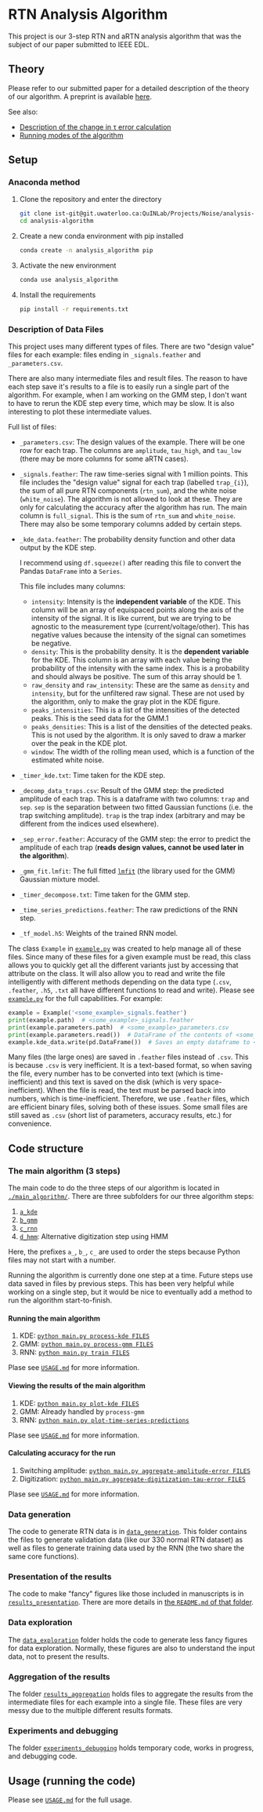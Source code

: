 # RTN Analysis Algorithm

This project is our 3-step RTN and aRTN analysis algorithm
that was the subject of our paper submitted to IEEE EDL.

## Theory

Please refer to our submitted paper for a detailed description of the theory of our algorithm.
A preprint is available [here](https://www.researchsquare.com/article/rs-1694395/v1).

See also:
- [Description of the change in τ error calculation](./docs/tau_error_definition.md)
- [Running modes of the algorithm](./docs/algorithm_modes.md)

## Setup

### Anaconda method

1. Clone the repository and enter the directory
	```bash
	git clone ist-git@git.uwaterloo.ca:QuINLab/Projects/Noise/analysis-algorithm.git
	cd analysis-algorithm
	```

1. Create a new conda environment with pip installed
	```bash
	conda create -n analysis_algorithm pip
	```

1. Activate the new environment
	```bash
	conda use analysis_algorithm
	```

1. Install the requirements
	```bash
	pip install -r requirements.txt
	```

### Description of Data Files

This project uses many different types of files. There are two "design value" files for each example:
files ending in `_signals.feather` and `_parameters.csv`.

There are also many intermediate files and result files.
The reason to have each step save it's results to a file
is to easily run a single part of the algorithm.
For example, when I am working on the GMM step, I don't want to have to rerun the KDE step every time, which may be slow.
It is also interesting to plot these intermediate values.

Full list of files:
- `_parameters.csv`: The design values of the example. There will be one row for each trap. The columns are `amplitude`, `tau_high`, and `tau_low` (there may be more columns for some aRTN cases).
- `_signals.feather`: The raw time-series signal with 1 million points. This file includes the "design value" signal for each trap (labelled `trap_{i}`), the sum of all pure RTN components (`rtn_sum`), and the white noise (`white_noise`). The algorithm is not allowed to look at these. They are only for calculating the accuracy after the algorithm has run. The main column is `full_signal`. This is the sum of `rtn_sum` and `white_noise`. There may also be some temporary columns added by certain steps.
- `_kde_data.feather`: The probability density function and other data output by the KDE step.

	I recommend using `df.squeeze()` after reading this file
	to convert the Pandas `DataFrame` into a `Series`.
	
	This file includes many columns:
	- `intensity`: Intensity is the **independent variable** of the KDE. This column will be an array of equispaced points along the axis of the intensity of the signal. It is like current, but we are trying to be agnostic to the measurement type (current/voltage/other). This has negative values because the intensity of the signal can sometimes be negative.
	- `density`: This is the probability density. It is the **dependent variable** for the KDE. This column is an array with each value being the probability of the intensity with the same index. This is a probability and should always be positive. The sum of this array should be 1.
	- `raw_density` and `raw_intensity`: These are the same as `density` and `intensity`, but for the unfiltered raw signal. These are not used by the algorithm, only to make the gray plot in the KDE figure.
	- `peaks_intensities`: This is a list of the intensities of the detected peaks. This is the seed data for the GMM.1
	- `peaks_densities`: This is a list of the densities of the detected peaks. This is not used by the algorithm. It is only saved to draw a marker over the peak in the KDE plot.
	- `window`: The width of the rolling mean used, which is a function of the estimated white noise.

- `_timer_kde.txt`: Time taken for the KDE step.
- `_decomp_data_traps.csv`: Result of the GMM step: the predicted amplitude of each trap. This is a dataframe with two columns: `trap` and `sep`. `sep` is the separation between two fitted Gaussian functions (i.e. the trap switching amplitude). `trap` is the trap index (arbitrary and may be different from the indices used elsewhere).
- `_sep_error.feather`: Accuracy of the GMM step: the error to predict the amplitude of each trap (**reads design values, cannot be used later in the algorithm**).
- `_gmm_fit.lmfit`: The full fitted [`lmfit`](https://lmfit.github.io/lmfit-py/) (the library used for the GMM) Gaussian mixture model.
- `_timer_decompose.txt`: Time taken for the GMM step.
- `_time_series_predictions.feather`: The raw predictions of the RNN step.
- `_tf_model.h5`: Weights of the trained RNN model.

The class `Example` in [`example.py`](./example.py) was created to help manage all of these files.
Since many of these files for a given example must be read,
this class allows you to quickly get all the different variants
just by accessing that attribute on the class.
It will also allow you to read and write the file
intelligently with different methods depending on the data type (`.csv`, `.feather`, `.h5`, `.txt` all have different functions to read and write).
Please see [`example.py`](./example.py) for the full capabilities.
For example:
```python
example = Example('<some_example>_signals.feather')
print(example.path)  # <some_example>_signals.feather
print(example.parameters.path)  # <some_example>_parameters.csv
print(example.parameters.read())  # DataFrame of the contents of <some_example>_parameters.csv
example.kde_data.write(pd.DataFrame())  # Saves an empty dataframe to <some_example>_kde_data.csv
```

Many files (the large ones) are saved in `.feather` files instead of `.csv`.
This is because `.csv` is very inefficient.
It is a text-based format, so when saving the file, every number has to be converted into text (which is time-inefficient)
and this text is saved on the disk (which is very space-inefficient).
When the file is read, the text must be parsed back into numbers, which is time-inefficient.
Therefore, we use `.feather` files, which are efficient binary files, solving both of these issues.
Some small files are still saved as `.csv` (short list of parameters, accuracy results, etc.) for convenience.

## Code structure

### The main algorithm (3 steps)

The main code to do the three steps of our algorithm is located in [`./main_algorithm/`](./main_algorithm/).
There are three subfolders for our three algorithm steps:

1. [`a_kde`](./main_algorithm/a_kde)
1. [`b_gmm`](./main_algorithm/b_gmm)
1. [`c_rnn`](./main_algorithm/c_rnn)
1. [`d_hmm`](./main_algorithm/d_hmm): Alternative digitization step using HMM

Here, the prefixes `a_`, `b_`, `c_` are used to order the steps because Python files may not start with a number.

Running the algorithm is currently done one step at a time.
Future steps use data saved in files by previous steps.
This has been very helpful while working on a single step,
but it would be nice to eventually add a method to run the algorithm start-to-finish.

#### Running the main algorithm

1. KDE: [`python main.py process-kde FILES`](./USAGE.md#process-kde)
1. GMM: [`python main.py process-gmm FILES`](./USAGE.md#process-gmm)
1. RNN: [`python main.py train FILES`](./USAGE.md#train)

Plase see [`USAGE.md`](./USAGE.md) for more information.

#### Viewing the results of the main algorithm

1. KDE: [`python main.py plot-kde FILES`](./USAGE.md#plot-kde)
1. GMM: Already handled by `process-gmm`
1. RNN: [`python main.py plot-time-series-predictions`](./USAGE.md#plot-time-series-predictions)

Plase see [`USAGE.md`](./USAGE.md) for more information.

#### Calculating accuracy for the run

1. Switching amplitude: [`python main.py aggregate-amplitude-error FILES`](./USAGE.md#aggregate-amplitude-error)
1. Digitization: [`python main.py aggregate-digitization-tau-error FILES`](./USAGE.md#aggregate-digitization-tau-error)

Plase see [`USAGE.md`](./USAGE.md) for more information.

### Data generation

The code to generate RTN data is in [`data_generation`](./data_generation).
This folder contains the files to generate validation data (like our 330 normal RTN dataset)
as well as files to generate training data used by the RNN (the two share the same core functions).

### Presentation of the results

The code to make "fancy" figures like those included in manuscripts
is in [`results_presentation`](./results_presentation).
There are more details in [the `README.md` of that folder](./results_presentation/README.md).

### Data exploration

The [`data_exploration`](./data_exploration) folder holds the code to generate
less fancy figures for data exploration.
Normally, these figures are also to understand the input data, not to present the results.

### Aggregation of the results

The folder [`results_aggregation`](./results_aggregation) holds files to aggregate the results from the intermediate files for each example
into a single file. These files are very messy due to the multiple different results formats.

### Experiments and debugging

The folder [`experiments_debugging`](./experiments_debugging) holds
temporary code, works in progress, and debugging code.

## Usage (running the code)

Please see [`USAGE.md`](./USAGE.md) for the full usage.
